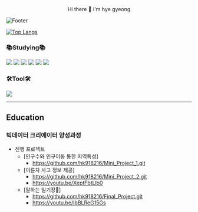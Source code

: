 
<div align="center"> Hi there 👋 i'm hye gyeong </div>

![Footer](https://capsule-render.vercel.app/api?type=waving&color=auto&height=200&section=footer&text=HyeGyeong)

<!--![hk918216's GitHub stats](https://github-readme-stats.vercel.app/api?username=hk918216&show_icons=true&theme=tokyonight)-->
[![Top Langs](https://github-readme-stats.vercel.app/api/top-langs/?username=hk918216&layout=compact)](https://github.com/hk918216/github-readme-stats)
<!--
**hk918216/hk918216** is a ✨ _special_ ✨ repository because its `README.md` (this file) appears on your GitHub profile.

Here are some ideas to get you started:

- 🔭 I’m currently working on ...
- 🌱 I’m currently learning ...
- 👯 I’m looking to collaborate on ...
- 🤔 I’m looking for help with ...
- 💬 Ask me about ...
- 📫 How to reach me: ...
- 😄 Pronouns: ...
- ⚡ Fun fact: ...
-->

### 📚Studying📚
<img src="https://img.shields.io/badge/Python-3776AB?style=flat-square&logo=python&logoColor=white"/> <img src="https://img.shields.io/badge/Jupyter-F37626?style=flat-square&logo=jupyter&logoColor=white"/> <img src="https://img.shields.io/badge/R-276DC3?style=flat-square&logo=r&logoColor=white"/> <img src="https://img.shields.io/badge/HTML5-E34F26?style=flat-square&logo=html5&logoColor=white"/> <img src="https://img.shields.io/badge/Django-092E20?style=flat-square&logo=django&logoColor=white"/> <img src="https://img.shields.io/badge/Oracle-F80000?style=flat-square&logo=oracle&logoColor=white"/>

### 🛠Tool🛠
<img src="https://img.shields.io/badge/Visual Studio Code-007ACC?style=flat-square&logo=visualstudiocode&logoColor=white"/>

<hr/>

## Education
### 빅데이터 크리에이터 양성과정
- 진행 프로젝트
  - [인구수와 인구이동 통한 지역특성]
    - https://github.com/hk918216/Mini_Project_1.git
  - [이륜차 사고 정보 제공]
     - https://github.com/hk918216/Mini_Project_2.git
     - https://youtu.be/XeptFbtLlb0
  - [말하는 일기장📔]
     - https://github.com/hk918216/Final_Project.git
     - https://youtu.be/IbBLReG15Gs

